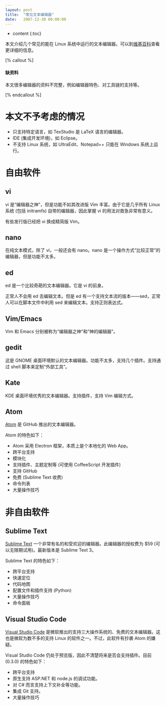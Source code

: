 ```yaml
---
layout: post
title:  "常见文本编辑器"
date:   2007-12-30 00:00:00
---
```

* content
{:toc}

本文介绍几个常见的能在 Linux 系统中运行的文本编辑器。可以到[维基百科](https://en.wikipedia.org/wiki/Comparison_of_text_editors)查看更详细的信息。

[% callout %]

#### 缺资料

本文很多编辑器的资料不完整，例如编辑器特色、对工具链的支持等。

[% endcallout %]

# 本文不予考虑的情况

* 只支持特定语言，如 TexStudio 是 LaTeX 语言的编辑器。
* IDE (集成开发环境)，如 Eclipse。
* 不支持 Linux 系统，如 UltraEdit、Notepad++ 只能在 Windows 系统上运行。

# 自由软件

## vi

vi 是“编辑器之神”，但是功能不如其改进版 Vim 丰富。由于它是几乎所有 Linux 系统 (包括 initramfs) 自带的编辑器，因此掌握 vi 的用法对救急非常有意义。

有些发行版已经把 vi 换成精简版 Vim。

## nano

在纯文本模式，除了 vi，一般还会有 nano。nano 是一个操作方式“比较正常”的编辑器，但是功能不太多。

## ed

ed 是一个比较奇葩的文本编辑器。它是 vi 的前身。

正常人不会用 ed 去编辑文本。但是 ed 有一个支持文本流的版本——sed，正常人可以在脚本文件中利用 sed 来编辑文本。支持正则表达式。

## Vim/Emacs

Vim 和 Emacs 分别被称为“编辑器之神”和“神的编辑器”。

## gedit

这是 GNOME 桌面环境默认的文本编辑器。功能不太多，支持几个插件。支持通过 shell 脚本来定制“外部工具”。

## Kate

KDE 桌面环境优秀的文本编辑器。支持插件，支持 Vim 编辑方式。

## Atom

[Atom](https://atom.io) 是 GitHub 推出的文本编辑器。

Atom 的特色如下：

* Atom 采用 Electron 框架，本质上是个本地化的 Web App。
* 跨平台支持
* 模块化
* 支持插件、主题定制等 (可使用 CoffeeScript 开发插件)
* 支持 GitHub
* 免费 (Sublime Text 收费)
* 命令列表
* 大量操作技巧

# 非自由软件

## Sublime Text

[Sublime Text](https://www.sublimetext.com) 一个非常有名的和受欢迎的编辑器。此编辑器的授权费为 $59 (可以无限期试用)。最新版本是 Sublime Text 3。

Sublime Text 的特色如下：

* 跨平台支持
* 快速定位
* 代码地图
* 配置文件和插件支持 (Python)
* 大量操作技巧
* 命令面板

## Visual Studio Code

[Visual Studio Code](https://code.visualstudio.com) 是微软推出的支持三大操作系统的、免费的文本编辑器。这也是微软为数不多的支持 Linux 的软件之一。不过，此软件有抄袭 Atom 的嫌疑。

Visual Studio Code 仍处于预览版，因此不清楚将来是否会支持插件。目前 (0.3.0) 的特色如下：

* 跨平台支持
* 原生支持 ASP.NET 和 node.js 的调试功能。
* 对 C# 而言支持上下文补全等功能。
* 集成 Git 支持。
* 大量操作技巧
